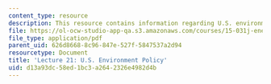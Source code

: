 ```yaml
---
content_type: resource
description: This resource contains information regarding U.S. environmental regulation.
file: https://ol-ocw-studio-app-qa.s3.amazonaws.com/courses/15-031j-energy-decisions-markets-and-policies-spring-2012/d13a93dc58ed1bc3a2642326e4982d4b_MIT15_031JS12_lec21.pdf
file_type: application/pdf
parent_uid: 626d8668-8c96-847e-527f-5847537a2d94
resourcetype: Document
title: 'Lecture 21: U.S. Environment Policy'
uid: d13a93dc-58ed-1bc3-a264-2326e4982d4b
---
```

